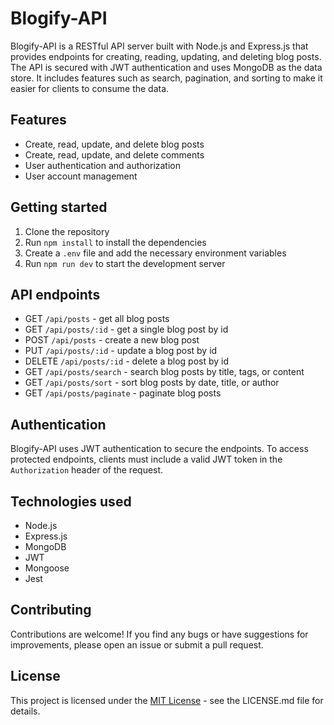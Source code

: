 # Blogify-API

Blogify-API is a RESTful API server built with Node.js and Express.js that provides endpoints for creating, reading, updating, and deleting blog posts. The API is secured with JWT authentication and uses MongoDB as the data store. It includes features such as search, pagination, and sorting to make it easier for clients to consume the data.

## Features

- Create, read, update, and delete blog posts
- Create, read, update, and delete comments
- User authentication and authorization
- User account management

## Getting started

  1. Clone the repository
  2. Run `npm install` to install the dependencies
  3. Create a `.env` file and add the necessary environment variables
  4. Run `npm run dev` to start the development server

## API endpoints

- GET `/api/posts` - get all blog posts
- GET `/api/posts/:id` - get a single blog post by id
- POST `/api/posts` - create a new blog post
- PUT `/api/posts/:id` - update a blog post by id
- DELETE `/api/posts/:id` - delete a blog post by id
- GET `/api/posts/search` - search blog posts by title, tags, or content
- GET `/api/posts/sort` - sort blog posts by date, title, or author
- GET `/api/posts/paginate` - paginate blog posts

## Authentication

Blogify-API uses JWT authentication to secure the endpoints. To access protected endpoints, clients must include a valid JWT token in the `Authorization` header of the request.

## Technologies used

- Node.js
- Express.js
- MongoDB
- JWT
- Mongoose
- Jest

## Contributing

Contributions are welcome! If you find any bugs or have suggestions for improvements, please open an issue or submit a pull request.

## License

This project is licensed under the [MIT License](https://opensource.org/licenses/MIT) - see the LICENSE.md file for details.
